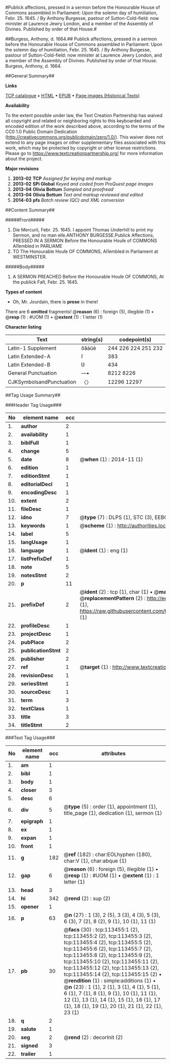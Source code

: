 #Publick affections, pressed in a sermon before the Honourable House of Commons assembled in Parliament: Upon the solemn day of humiliation, Febr. 25. 1645. / By Anthony Burgesse, pastour of Sutton-Cold-field: now minister at Laurence Jewry London, and a member of the Assembly of Divines. Published by order of that House.#

##Burgess, Anthony, d. 1664.##
Publick affections, pressed in a sermon before the Honourable House of Commons assembled in Parliament: Upon the solemn day of humiliation, Febr. 25. 1645. / By Anthony Burgesse, pastour of Sutton-Cold-field: now minister at Laurence Jewry London, and a member of the Assembly of Divines. Published by order of that House.
Burgess, Anthony, d. 1664.

##General Summary##

**Links**

[TCP catalogue](http://www.ota.ox.ac.uk/tcp/)  • 
[HTML](http://tei.it.ox.ac.uk/tcp/Texts-HTML/free/A77/A77846.html)  • 
[EPUB](http://tei.it.ox.ac.uk/tcp/Texts-EPUB/free/A77/A77846.epub) • 
[Page images (Historical Texts)](https://historicaltexts.jisc.ac.uk/eebo-99861322e)

**Availability**

To the extent possible under law, the Text Creation Partnership has waived all copyright and related or neighboring rights to this keyboarded and encoded edition of the work described above, according to the terms of the CC0 1.0 Public Domain Dedication (http://creativecommons.org/publicdomain/zero/1.0/). This waiver does not extend to any page images or other supplementary files associated with this work, which may be protected by copyright or other license restrictions. Please go to https://www.textcreationpartnership.org/ for more information about the project.

**Major revisions**

1. __2013-02__ __TCP__ *Assigned for keying and markup*
1. __2013-02__ __SPi Global__ *Keyed and coded from ProQuest page images*
1. __2013-04__ __Olivia Bottum__ *Sampled and proofread*
1. __2013-04__ __Olivia Bottum__ *Text and markup reviewed and edited*
1. __2014-03__ __pfs__ *Batch review (QC) and XML conversion*

##Content Summary##

#####Front#####

1. Die Mercurii, Febr. 25. 1645.
I appoint Thomas Underhill to print my Sermon, and no man elſe.ANTHONY BURGESSE.Publick Affections, PRESSED IN A SERMON Before the Honourable Houſe of COMMONS Aſſembled in PARLIAME
1. TO The Honourable Houſe OF COMMONS, Aſſembled in Parliament at WESTMINSTER.

#####Body#####

1. A SERMON PREACHED Before the Honourable Houſe OF COMMONS, At the publick Faſt, Febr. 25. 1645.

**Types of content**

  * Oh, Mr. Jourdain, there is **prose** in there!

There are 6 **omitted** fragments! 
 @__reason__ (6) : foreign (5), illegible (1)  •  @__resp__ (1) : #UOM (1)  •  @__extent__ (1) : 1 letter (1)

**Character listing**


|Text|string(s)|codepoint(s)|
|---|---|---|
|Latin-1 Supplement|ôâàûè|244 226 224 251 232|
|Latin Extended-A|ſ|383|
|Latin Extended-B|Ʋ|434|
|General Punctuation|—•|8212 8226|
|CJKSymbolsandPunctuation|〈〉|12296 12297|

##Tag Usage Summary##

###Header Tag Usage###

|No|element name|occ|attributes|
|---|---|---|---|
|1.|__author__|2||
|2.|__availability__|1||
|3.|__biblFull__|1||
|4.|__change__|5||
|5.|__date__|8| @__when__ (1) : 2014-11 (1)|
|6.|__edition__|1||
|7.|__editionStmt__|1||
|8.|__editorialDecl__|1||
|9.|__encodingDesc__|1||
|10.|__extent__|2||
|11.|__fileDesc__|1||
|12.|__idno__|7| @__type__ (7) : DLPS (1), STC (3), EEBO-CITATION (1), PROQUEST (1), VID (1)|
|13.|__keywords__|1| @__scheme__ (1) : http://authorities.loc.gov/ (1)|
|14.|__label__|5||
|15.|__langUsage__|1||
|16.|__language__|1| @__ident__ (1) : eng (1)|
|17.|__listPrefixDef__|1||
|18.|__note__|5||
|19.|__notesStmt__|2||
|20.|__p__|11||
|21.|__prefixDef__|2| @__ident__ (2) : tcp (1), char (1)  •  @__matchPattern__ (2) : ([0-9\-]+):([0-9IVX]+) (1), (.+) (1)  •  @__replacementPattern__ (2) : http://eebo.chadwyck.com/downloadtiff?vid=$1&page=$2 (1), https://raw.githubusercontent.com/textcreationpartnership/Texts/master/tcpchars.xml#$1 (1)|
|22.|__profileDesc__|1||
|23.|__projectDesc__|1||
|24.|__pubPlace__|2||
|25.|__publicationStmt__|2||
|26.|__publisher__|2||
|27.|__ref__|1| @__target__ (1) : http://www.textcreationpartnership.org/docs/. (1)|
|28.|__revisionDesc__|1||
|29.|__seriesStmt__|1||
|30.|__sourceDesc__|1||
|31.|__term__|3||
|32.|__textClass__|1||
|33.|__title__|3||
|34.|__titleStmt__|2||


###Text Tag Usage###

|No|element name|occ|attributes|
|---|---|---|---|
|1.|__am__|1||
|2.|__bibl__|1||
|3.|__body__|1||
|4.|__closer__|3||
|5.|__desc__|6||
|6.|__div__|5| @__type__ (5) : order (1), appointment (1), title_page (1), dedication (1), sermon (1)|
|7.|__epigraph__|1||
|8.|__ex__|1||
|9.|__expan__|1||
|10.|__front__|1||
|11.|__g__|182| @__ref__ (182) : char:EOLhyphen (180), char:V (1), char:abque (1)|
|12.|__gap__|6| @__reason__ (6) : foreign (5), illegible (1)  •  @__resp__ (1) : #UOM (1)  •  @__extent__ (1) : 1 letter (1)|
|13.|__head__|3||
|14.|__hi__|342| @__rend__ (2) : sup (2)|
|15.|__opener__|1||
|16.|__p__|63| @__n__ (27) : 1 (3), 2 (5), 3 (3), 4 (3), 5 (3), 6 (3), 7 (2), 8 (2), 9 (1), 10 (1), 11 (1)|
|17.|__pb__|30| @__facs__ (30) : tcp:113455:1 (2), tcp:113455:2 (2), tcp:113455:3 (2), tcp:113455:4 (2), tcp:113455:5 (2), tcp:113455:6 (2), tcp:113455:7 (2), tcp:113455:8 (2), tcp:113455:9 (2), tcp:113455:10 (2), tcp:113455:11 (2), tcp:113455:12 (2), tcp:113455:13 (2), tcp:113455:14 (2), tcp:113455:15 (2)  •  @__rendition__ (1) : simple:additions (1)  •  @__n__ (23) : 1 (1), 2 (1), 3 (1), 4 (1), 5 (1), 6 (1), 7 (1), 8 (1), 9 (1), 10 (1), 11 (1), 12 (1), 13 (1), 14 (1), 15 (1), 16 (1), 17 (1), 18 (1), 19 (1), 20 (1), 21 (1), 22 (1), 23 (1)|
|18.|__q__|2||
|19.|__salute__|1||
|20.|__seg__|2| @__rend__ (2) : decorInit (2)|
|21.|__signed__|3||
|22.|__trailer__|1||
